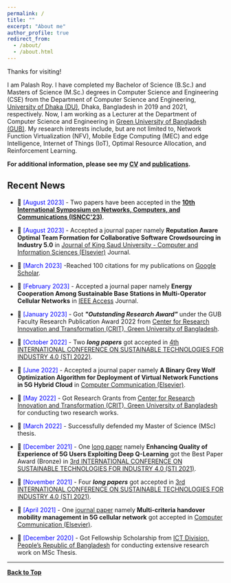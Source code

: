 ```yaml
---
permalink: /
title: ""
excerpt: "About me"
author_profile: true
redirect_from: 
  - /about/
  - /about.html
---
```


Thanks for visiting!


I am Palash Roy. I have completed my Bachelor of Science (B.Sc.) and Masters of Science (M.Sc.) degrees in Computer Science and Engineering (CSE) from the Department of Computer Science and Engineering, [University of Dhaka (DU)](https://www.du.ac.bd/), Dhaka, Bangladesh in 2019 and 2021, respectively. Now, I am working as a Lecturer at the Department of Computer Science and Engineering in [Green University of Bangladesh (GUB)](https://green.edu.bd/). My research interests include, but are not limited to, Network Function Virtualization (NFV), Mobile Edge Computing (MEC) and edge Intelligence, Internet of Things (IoT), Optimal Resource Allocation, and Reinforcement Learning.

**For additional information, please see my [CV](https://PalashRoy975.github.io/cv/) and [publications](https://PalashRoy975.github.io/publications/).**


<!-- <a href="https://sujansarker.github.io/publications/"> <img src="https://sujansarker.github.io/images/pubs.png" alt="Publication Venues"
	title="Publication Venues" width="600" height="200"> </a>
-->


## Recent News
* 📢 <span style="color:Blue"> [August 2023] </span> - Two papers have been accepted in the [**10th International Symposium on Networks, Computers, and Communications (ISNCC'23)**](https://www.isncc-conf.org/).
* 📢 <span style="color:Blue"> [August 2023] </span> - Accepted a journal paper namely **Reputation Aware Optimal Team Formation for Collaborative Software Crowdsourcing in Industry 5.0** in [Journal of King Saud University - Computer and Information Sciences (Elsevier)](https://www.sciencedirect.com/journal/journal-of-king-saud-university-computer-and-information-sciences) Journal.
* 📢 <span style="color:Blue"> [March 2023] </span> -Reached 100 citations for my publications on [Google Scholar](https://scholar.google.com/citations?user=6YbqlUkAAAAJ&hl=en).
*  📢 <span style="color:Blue"> [February 2023] </span> - Accepted a journal paper namely **Energy Cooperation Among Sustainable Base Stations in Multi-Operator Cellular Networks** in [IEEE Access](https://ieeeaccess.ieee.org/) Journal. 
* 📢 <span style="color:Blue"> [January 2023] </span> - Got ***"Outstanding Research Award"*** under the GUB Faculty Research Publication Award 2022 from [Center for Research Innovation and Transformation (CRIT), Green University of Bangladesh](http://crit.green.edu.bd/).
* 📢 <span style="color:Blue"> [October 2022] </span> - Two ***long papers*** got accepted in  [4th INTERNATIONAL CONFERENCE ON
SUSTAINABLE TECHNOLOGIES FOR INDUSTRY 4.0 (STI 2022)](https://fse.green.edu.bd/sti-2022/).
* 📢 <span style="color:Blue"> [June 2022] </span> - Accepted a journal paper namely **A Binary Grey Wolf Optimization Algorithm for Deployment of Virtual Network Functions in 5G Hybrid Cloud** in [Computer Communication (Elsevier)](https://www.journals.elsevier.com/computer-communications). 
* 📢 <span style="color:Blue"> [May 2022] </span> - Got Research Grants from [Center for Research Innovation and Transformation (CRIT), Green University of Bangladesh](http://crit.green.edu.bd/) for conducting two research works. 
* 📢 <span style="color:Blue"> [March 2022] </span> - Successfully defended my Master of Science (MSc) thesis. 

* 📢 <span style="color:Blue"> [December 2021] </span> - One [long paper](https://ieeexplore.ieee.org/document/9732579) namely **Enhancing Quality of Experience of 5G Users Exploiting Deep Q-Learning** got the Best Paper Award (Bronze) in  [3rd INTERNATIONAL CONFERENCE ON
SUSTAINABLE TECHNOLOGIES FOR INDUSTRY 4.0 (STI 2021)](http://fse.green.edu.bd/sti-2021/).
* 📢 <span style="color:Blue"> [November 2021] </span> - Four ***long papers*** got accepted in  [3rd INTERNATIONAL CONFERENCE ON
SUSTAINABLE TECHNOLOGIES FOR INDUSTRY 4.0 (STI 2021)](http://fse.green.edu.bd/sti-2021/).
* 📢 <span style="color:Blue"> [April 2021] </span> - One [journal paper](https://www.sciencedirect.com/science/article/abs/pii/S014036642100164X) namely **Multi-criteria handover mobility management in 5G cellular network** got accepted in [Computer Communication (Elsevier)](https://www.journals.elsevier.com/computer-communications).
* 📢 <span style="color:Blue"> [December 2020] </span> - Got Fellowship Scholarship from [ICT Division, People’s Republic of Bangladesh](http://ims.ictd.gov.bd/)
for conducting extensive research work on MSc Thesis.

----------------------------------------

[**Back to Top**](#)


<!-- <script type='text/javascript' id='clustrmaps' src='//cdn.clustrmaps.com/map_v2.js?cl=ffffff&w=320&t=m&d=ipF0iF0Q-RsFHP1VWejYRbFjf-eSQyozfam19f0UfGo'></script> -->



